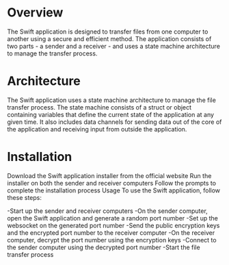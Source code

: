# Overview

The Swift application is designed to transfer files from one computer to another using a secure and efficient method. The application consists of two parts - a sender and a receiver - and uses a state machine architecture to manage the transfer process.

# Architecture

The Swift application uses a state machine architecture to manage the file transfer process. The state machine consists of a struct or object containing variables that define the current state of the application at any given time. It also includes data channels for sending data out of the core of the application and receiving input from outside the application.

# Installation

Download the Swift application installer from the official website
Run the installer on both the sender and receiver computers
Follow the prompts to complete the installation process
Usage
To use the Swift application, follow these steps:

-Start up the sender and receiver computers
-On the sender computer, open the Swift application and generate a random port number
-Set up the websocket on the generated port number
-Send the public encryption keys and the encrypted port number to the receiver computer
-On the receiver computer, decrypt the port number using the encryption keys
-Connect to the sender computer using the decrypted port number
-Start the file transfer process
